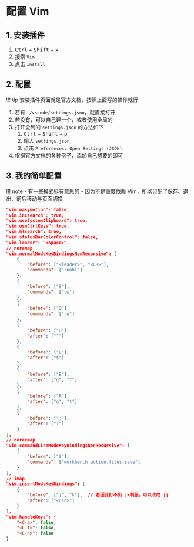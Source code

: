 # 配置 Vim

## 1. 安装插件

1. <kbd>Ctrl</kbd> + <kbd>Shift</kbd> + <kbd>x</kbd>
2. 搜索 `Vim`
3. 点击 `Install`

## 2. 配置

!!! tip
    安装插件页面就是官方文档，按照上面写的操作就行

1. 若有 `./vscode/settings.json`，就直接打开
2. 若没有，可以自己建一个，或者使用全局的
3. 打开全局的 `settings.json` 的方法如下
    1. <kbd>Ctrl</kbd> + <kbd>Shift</kbd> + <kbd>p</kbd>
    2. 输入 `settings.json`
    3. 点击 `Preferences: Open Settings (JSON)`
4. 根据官方文档的各种例子，添加自己想要的即可

## 3. 我的简单配置

!!! note
    - 有一些模式挺有意思的
    - 因为不是重度依赖 Vim，所以只配了保存、退出、前后移动与页面切换

```json
"vim.easymotion": false,
"vim.incsearch": true,
"vim.useSystemClipboard": true,
"vim.useCtrlKeys": true,
"vim.hlsearch": true,
"vim.statusBarColorControl": false,
"vim.leader": "<space>",
// noremap
"vim.normalModeKeyBindingsNonRecursive": [
    {
        "before": ["<leader>", "<CR>"],
        "commands": [":nohl"]
    },
    {
        "before": ["S"],
        "commands": [":w"]
    },
    {
        "before": ["Q"],
        "commands": [":q"]
    },
    {
        "before": ["H"],
        "after": ["^"]
    },
    {
        "before": ["L"],
        "after": ["$"]
    },
    {
        "before": ["E"],
        "after": ["g", "T"]
    },
    {
        "before": ["R"],
        "after": ["g", "t"]
    },
    {
        "before": [";"],
        "after": [":"]
    }
],
// norecmap
"vim.commandLineModeKeyBindingsNonRecursive": [
    {
        "before": ["S"],
        "commands": ["workbench.action.files.save"]
    }
],
// imap
"vim.insertModeKeyBindings": [
    {
        "before": ["j", "k"],  // 若因此打不出 jk制服，可以改成 jj
        "after": ["<Esc>"]
    }
],
"vim.handleKeys": {
    "<C-a>": false,
    "<C-f>": false,
    "<C-n>": false
}
```
